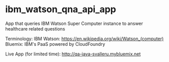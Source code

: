 ibm_watson_qna_api_app
======================

App that queries IBM Watson Super Computer instance to answer healthcare related questions

Terminology:
IBM Watson: https://en.wikipedia.org/wiki/Watson_(computer)
Bluemix: IBM's PaaS powered by CloudFoundry

Live App (for limited time): http://qa-java-svalleru.mybluemix.net
